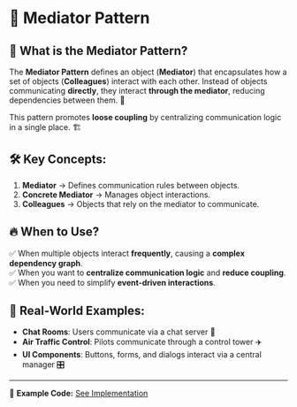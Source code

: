 # 🔄 Mediator Pattern

## 📌 What is the Mediator Pattern?

The **Mediator Pattern** defines an object (**Mediator**) that encapsulates how a set of objects (**Colleagues**) interact with each other. Instead of objects communicating **directly**, they interact **through the mediator**, reducing dependencies between them. 🔄

This pattern promotes **loose coupling** by centralizing communication logic in a single place. 🏗️

## 🛠️ Key Concepts:

1. **Mediator** → Defines communication rules between objects.
2. **Concrete Mediator** → Manages object interactions.
3. **Colleagues** → Objects that rely on the mediator to communicate.

## 🔥 When to Use?

✅ When multiple objects interact **frequently**, causing a **complex dependency graph**.  
✅ When you want to **centralize communication logic** and **reduce coupling**.  
✅ When you need to simplify **event-driven interactions**.

## 🎯 Real-World Examples:

- **Chat Rooms**: Users communicate via a chat server 💬
- **Air Traffic Control**: Pilots communicate through a control tower ✈️
- **UI Components**: Buttons, forms, and dialogs interact via a central manager 🎛️

---

🔗 **Example Code:** [See Implementation](./mediator.ts)

